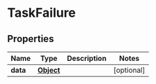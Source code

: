 

# TaskFailure

## Properties

Name | Type | Description | Notes
------------ | ------------- | ------------- | -------------
**data** | [**Object**](.md) |  |  [optional]



